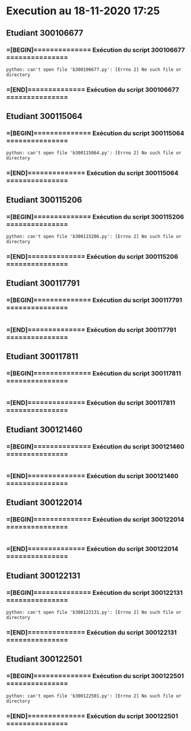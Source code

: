 # Execution au 18-11-2020 17:25

## Etudiant 300106677 
###  =[BEGIN]============== Exécution du script 300106677 =============== 
```
python: can't open file 'b300106677.py': [Errno 2] No such file or directory
```
###  =[END]============== Exécution du script 300106677 =============== 

## Etudiant 300115064 
###  =[BEGIN]============== Exécution du script 300115064 =============== 
```
python: can't open file 'b300115064.py': [Errno 2] No such file or directory
```
###  =[END]============== Exécution du script 300115064 =============== 

## Etudiant 300115206 
###  =[BEGIN]============== Exécution du script 300115206 =============== 
```
python: can't open file 'b300115206.py': [Errno 2] No such file or directory
```
###  =[END]============== Exécution du script 300115206 =============== 

## Etudiant 300117791 
###  =[BEGIN]============== Exécution du script 300117791 =============== 
```
```
###  =[END]============== Exécution du script 300117791 =============== 

## Etudiant 300117811 
###  =[BEGIN]============== Exécution du script 300117811 =============== 
```
```
###  =[END]============== Exécution du script 300117811 =============== 

## Etudiant 300121460 
###  =[BEGIN]============== Exécution du script 300121460 =============== 
```
```
###  =[END]============== Exécution du script 300121460 =============== 

## Etudiant 300122014 
###  =[BEGIN]============== Exécution du script 300122014 =============== 
```
```
###  =[END]============== Exécution du script 300122014 =============== 

## Etudiant 300122131 
###  =[BEGIN]============== Exécution du script 300122131 =============== 
```
python: can't open file 'b300122131.py': [Errno 2] No such file or directory
```
###  =[END]============== Exécution du script 300122131 =============== 

## Etudiant 300122501 
###  =[BEGIN]============== Exécution du script 300122501 =============== 
```
python: can't open file 'b300122501.py': [Errno 2] No such file or directory
```
###  =[END]============== Exécution du script 300122501 =============== 
